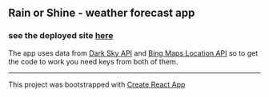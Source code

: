 ## Rain or Shine - weather forecast app

### see the deployed site [here](https://rainorshine.netlify.com/)

The app uses data from [Dark Sky API](https://darksky.net/dev/docs) and [Bing Maps Location API](https://docs.microsoft.com/en-us/bingmaps/rest-services/locations/?toc=https%3A%2F%2Fdocs.microsoft.com%2Fen-us%2Fbingmaps%2Frest-services%2Ftoc.json&bc=https%3A%2F%2Fdocs.microsoft.com%2Fen-us%2FBingMaps%2Fbreadcrumb%2Ftoc.json) so to get the code to work you need keys from both of them.


---

This project was bootstrapped with [Create React App](https://github.com/facebook/create-react-app)
